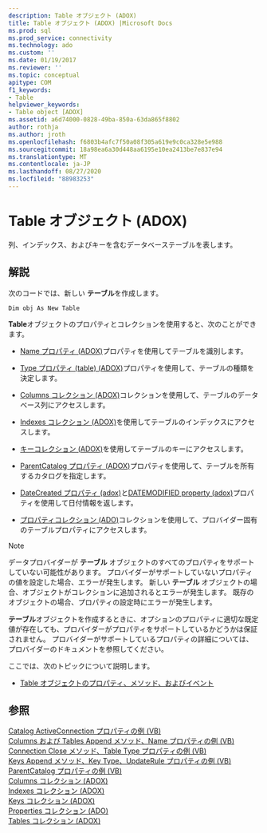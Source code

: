 ```yaml
---
description: Table オブジェクト (ADOX)
title: Table オブジェクト (ADOX) |Microsoft Docs
ms.prod: sql
ms.prod_service: connectivity
ms.technology: ado
ms.custom: ''
ms.date: 01/19/2017
ms.reviewer: ''
ms.topic: conceptual
apitype: COM
f1_keywords:
- Table
helpviewer_keywords:
- Table object [ADOX]
ms.assetid: a6d74000-0828-49ba-850a-63da865f8802
author: rothja
ms.author: jroth
ms.openlocfilehash: f6803b4afc7f50a08f305a619e9c0ca328e5e988
ms.sourcegitcommit: 18a98ea6a30d448aa6195e10ea2413be7e837e94
ms.translationtype: MT
ms.contentlocale: ja-JP
ms.lasthandoff: 08/27/2020
ms.locfileid: "88983253"
---
```

# <a name="table-object-adox"></a>Table オブジェクト (ADOX)
列、インデックス、およびキーを含むデータベーステーブルを表します。  
  
## <a name="remarks"></a>解説  
 次のコードでは、新しい **テーブル**を作成します。  
  
```  
Dim obj As New Table  
```  
  
 **Table**オブジェクトのプロパティとコレクションを使用すると、次のことができます。  
  
-   [Name プロパティ (ADOX)](./name-property-adox.md)プロパティを使用してテーブルを識別します。  
  
-   [Type プロパティ (table) (ADOX)](./type-property-table-adox.md)プロパティを使用して、テーブルの種類を決定します。  
  
-   [Columns コレクション (ADOX)](./columns-collection-adox.md)コレクションを使用して、テーブルのデータベース列にアクセスします。  
  
-   [Indexes コレクション (ADOX)](./indexes-collection-adox.md)を使用してテーブルのインデックスにアクセスします。  
  
-   [キーコレクション (ADOX)](./keys-collection-adox.md)を使用してテーブルのキーにアクセスします。  
  
-   [ParentCatalog プロパティ (ADOX)](./parentcatalog-property-adox.md)プロパティを使用して、テーブルを所有するカタログを指定します。  
  
-   [DateCreated プロパティ (adox)](./datecreated-property-adox.md)と[DATEMODIFIED property (adox)](./datemodified-property-adox.md)プロパティを使用して日付情報を返します。  
  
-   [プロパティコレクション (ADO)](../ado-api/properties-collection-ado.md)コレクションを使用して、プロバイダー固有のテーブルプロパティにアクセスします。  
  
> [!NOTE]
>  データプロバイダーが **テーブル** オブジェクトのすべてのプロパティをサポートしていない可能性があります。 プロバイダーがサポートしていないプロパティの値を設定した場合、エラーが発生します。 新しい **テーブル** オブジェクトの場合、オブジェクトがコレクションに追加されるとエラーが発生します。 既存のオブジェクトの場合、プロパティの設定時にエラーが発生します。  
>   
>  **テーブル**オブジェクトを作成するときに、オプションのプロパティに適切な既定値が存在しても、プロバイダーがプロパティをサポートしているかどうかは保証されません。 プロバイダーがサポートしているプロパティの詳細については、プロバイダーのドキュメントを参照してください。  
  
 ここでは、次のトピックについて説明します。  
  
-   [Table オブジェクトのプロパティ、メソッド、およびイベント](./table-object-properties-methods-and-events.md)  
  
## <a name="see-also"></a>参照  
 [Catalog ActiveConnection プロパティの例 (VB)](./catalog-activeconnection-property-example-vb.md)   
 [Columns および Tables Append メソッド、Name プロパティの例 (VB)](./columns-and-tables-append-methods-name-property-example-vb.md)   
 [Connection Close メソッド、Table Type プロパティの例 (VB)](./connection-close-method-table-type-property-example-vb.md)   
 [Keys Append メソッド、Key Type、UpdateRule プロパティの例 (VB)](./keys-append-method-key-type-relatedcolumn-relatedtable-example-vb.md)   
 [ParentCatalog プロパティの例 (VB)](./parentcatalog-property-example-vb.md)   
 [Columns コレクション (ADOX)](./columns-collection-adox.md)   
 [Indexes コレクション (ADOX)](./indexes-collection-adox.md)   
 [Keys コレクション (ADOX)](./keys-collection-adox.md)   
 [Properties コレクション (ADO)](../ado-api/properties-collection-ado.md)   
 [Tables コレクション (ADOX)](./tables-collection-adox.md)